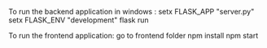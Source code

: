 To run the backend application in windows : 
setx FLASK_APP "server.py"
setx FLASK_ENV "development"
flask run

To run the frontend application:
go to frontend folder
npm install
npm start
